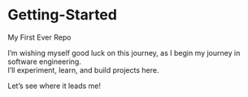 # Getting-Started

My First Ever Repo

I’m wishing myself good luck on this journey, as I begin my journey in software engineering.  
I’ll experiment, learn, and build projects here.

Let’s see where it leads me!
